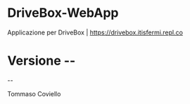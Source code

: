 # DriveBox-WebApp
Applicazione per DriveBox | https://drivebox.itisfermi.repl.co

# Versione --
--

Tommaso Coviello

